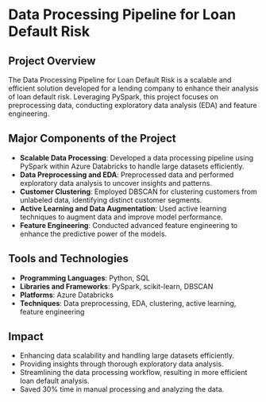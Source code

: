 # Data Processing Pipeline for Loan Default Risk

## Project Overview
The Data Processing Pipeline for Loan Default Risk is a scalable and efficient solution developed for a lending company to enhance their analysis of loan default risk. Leveraging PySpark, this project focuses on preprocessing data, conducting exploratory data analysis (EDA) and feature engineering.

## Major Components of the Project
- **Scalable Data Processing**: Developed a data processing pipeline using PySpark within Azure Databricks to handle large datasets efficiently.
- **Data Preprocessing and EDA**: Preprocessed data and performed exploratory data analysis to uncover insights and patterns.
- **Customer Clustering**: Employed DBSCAN for clustering customers from unlabeled data, identifying distinct customer segments.
- **Active Learning and Data Augmentation**: Used active learning techniques to augment data and improve model performance.
- **Feature Engineering**: Conducted advanced feature engineering to enhance the predictive power of the models.

## Tools and Technologies
- **Programming Languages**: Python, SQL
- **Libraries and Frameworks**: PySpark, scikit-learn, DBSCAN
- **Platforms**: Azure Databricks
- **Techniques**: Data preprocessing, EDA, clustering, active learning, feature engineering

## Impact
- Enhancing data scalability and handling large datasets efficiently.
- Providing insights through thorough exploratory data analysis.
- Streamlining the data processing workflow, resulting in more efficient loan default analysis.
- Saved 30% time in manual processing and analyzing the data.
